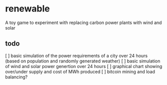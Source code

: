 # renewable

A toy game to experiment with replacing carbon power plants with wind and solar

## todo

[ ] basic simulation of the power requirements of a city over 24 hours (based on population and randomly generated weather)
[ ] basic simulation of wind and solar power genertion over 24 hours
[ ] graphical chart showing over/under supply and cost of MWh produced
[ ] bitcoin mining and load balancing?
